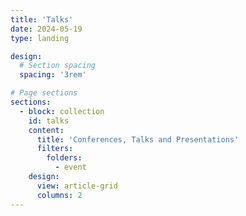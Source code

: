 ```yaml
---
title: 'Talks'
date: 2024-05-19
type: landing

design:
  # Section spacing
  spacing: '3rem'

# Page sections
sections:
  - block: collection
    id: talks
    content:
      title: 'Conferences, Talks and Presentations'
      filters:
        folders:
          - event
    design:
      view: article-grid
      columns: 2
---
```

